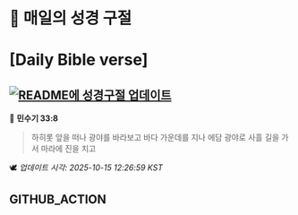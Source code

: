 # 🙏 매일의 성경 구절
# [Daily Bible verse]
## [![README에 성경구절 업데이트](https://github.com/DONGSUKA/first_test/actions/workflows/update-readme-bible.yml/badge.svg)](https://github.com/DONGSUKA/first_test/actions/workflows/update-readme-bible.yml)
<!-- START_BIBLE_VERSE -->
📖 **민수기 33:8**
> 하히롯 앞을 떠나 광야를 바라보고 바다 가운데를 지나 에담 광야로 사흘 길을 가서 마라에 진을 치고

🕊️ _업데이트 시각: 2025-10-15 12:26:59 KST_
  <!-- END_BIBLE_VERSE -->
## GITHUB_ACTION
